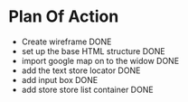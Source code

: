 # Plan Of Action

- Create wireframe DONE
- set up the base HTML structure DONE
- import google map on to the widow DONE
- add the text store locator DONE
- add input box DONE
- add store store list container DONE
